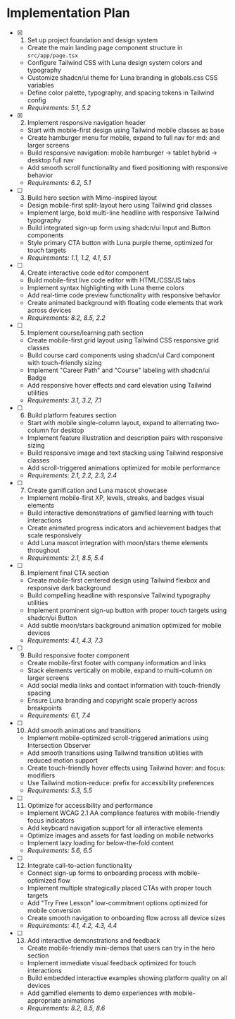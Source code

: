 # Implementation Plan

- [x] 1. Set up project foundation and design system











  - Create the main landing page component structure in `src/app/page.tsx`
  - Configure Tailwind CSS with Luna design system colors and typography
  - Customize shadcn/ui theme for Luna branding in globals.css CSS variables
  - Define color palette, typography, and spacing tokens in Tailwind config
  - _Requirements: 5.1, 5.2_

- [x] 2. Implement responsive navigation header





  - Start with mobile-first design using Tailwind mobile classes as base
  - Create hamburger menu for mobile, expand to full nav for md: and larger screens
  - Build responsive navigation: mobile hamburger → tablet hybrid → desktop full nav
  - Add smooth scroll functionality and fixed positioning with responsive behavior
  - _Requirements: 6.2, 5.1_

- [ ] 3. Build hero section with Mimo-inspired layout
  - Design mobile-first split-layout hero using Tailwind grid classes
  - Implement large, bold multi-line headline with responsive Tailwind typography
  - Build integrated sign-up form using shadcn/ui Input and Button components
  - Style primary CTA button with Luna purple theme, optimized for touch targets
  - _Requirements: 1.1, 1.2, 4.1, 5.1_

- [ ] 4. Create interactive code editor component
  - Build mobile-first live code editor with HTML/CSS/JS tabs
  - Implement syntax highlighting with Luna theme colors
  - Add real-time code preview functionality with responsive behavior
  - Create animated background with floating code elements that work across devices
  - _Requirements: 8.2, 8.5, 2.2_

- [ ] 5. Implement course/learning path section
  - Create mobile-first grid layout using Tailwind CSS responsive grid classes
  - Build course card components using shadcn/ui Card component with touch-friendly sizing
  - Implement "Career Path" and "Course" labeling with shadcn/ui Badge
  - Add responsive hover effects and card elevation using Tailwind utilities
  - _Requirements: 3.1, 3.2, 7.1_

- [ ] 6. Build platform features section
  - Start with mobile single-column layout, expand to alternating two-column for desktop
  - Implement feature illustration and description pairs with responsive sizing
  - Build responsive image and text stacking using Tailwind responsive classes
  - Add scroll-triggered animations optimized for mobile performance
  - _Requirements: 2.1, 2.2, 2.3, 2.4_

- [ ] 7. Create gamification and Luna mascot showcase
  - Implement mobile-first XP, levels, streaks, and badges visual elements
  - Build interactive demonstrations of gamified learning with touch interactions
  - Create animated progress indicators and achievement badges that scale responsively
  - Add Luna mascot integration with moon/stars theme elements throughout
  - _Requirements: 2.1, 8.5, 5.4_

- [ ] 8. Implement final CTA section
  - Create mobile-first centered design using Tailwind flexbox and responsive dark background
  - Build compelling headline with responsive Tailwind typography utilities
  - Implement prominent sign-up button with proper touch targets using shadcn/ui Button
  - Add subtle moon/stars background animation optimized for mobile devices
  - _Requirements: 4.1, 4.3, 7.3_

- [ ] 9. Build responsive footer component
  - Create mobile-first footer with company information and links
  - Stack elements vertically on mobile, expand to multi-column on larger screens
  - Add social media links and contact information with touch-friendly spacing
  - Ensure Luna branding and copyright scale properly across breakpoints
  - _Requirements: 6.1, 7.4_

- [ ] 10. Add smooth animations and transitions
  - Implement mobile-optimized scroll-triggered animations using Intersection Observer
  - Add smooth transitions using Tailwind transition utilities with reduced motion support
  - Create touch-friendly hover effects using Tailwind hover: and focus: modifiers
  - Use Tailwind motion-reduce: prefix for accessibility preferences
  - _Requirements: 5.3, 5.5_

- [ ] 11. Optimize for accessibility and performance
  - Implement WCAG 2.1 AA compliance features with mobile-friendly focus indicators
  - Add keyboard navigation support for all interactive elements
  - Optimize images and assets for fast loading on mobile networks
  - Implement lazy loading for below-the-fold content
  - _Requirements: 5.6, 6.5_

- [ ] 12. Integrate call-to-action functionality
  - Connect sign-up forms to onboarding process with mobile-optimized flow
  - Implement multiple strategically placed CTAs with proper touch targets
  - Add "Try Free Lesson" low-commitment options optimized for mobile conversion
  - Create smooth navigation to onboarding flow across all device sizes
  - _Requirements: 4.1, 4.2, 4.3, 4.4_

- [ ] 13. Add interactive demonstrations and feedback
  - Create mobile-friendly mini-demos that users can try in the hero section
  - Implement immediate visual feedback optimized for touch interactions
  - Build embedded interactive examples showing platform quality on all devices
  - Add gamified elements to demo experiences with mobile-appropriate animations
  - _Requirements: 8.2, 8.5, 8.6_